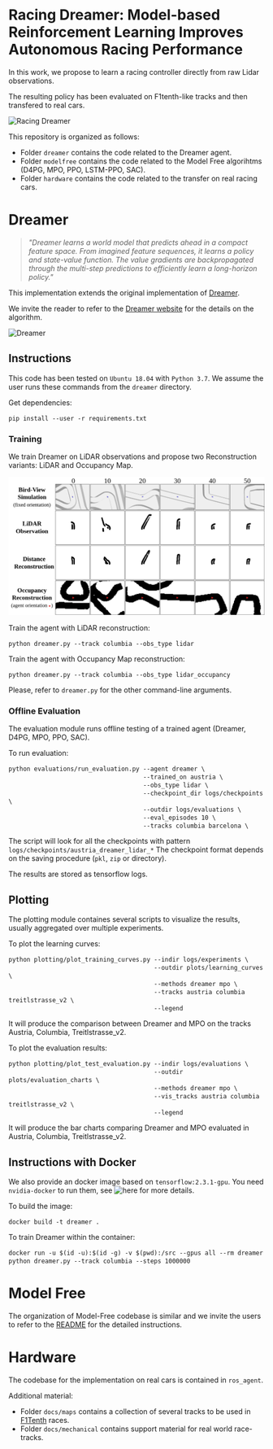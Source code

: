 # Racing Dreamer: Model-based Reinforcement Learning Improves Autonomous Racing Performance

In this work, we propose to learn a racing controller directly from raw Lidar observations.

The resulting policy has been evaluated on F1tenth-like tracks and then transfered to real cars.

![Racing Dreamer](docs/readme/treitl_sim2real.gif)

This repository is organized as follows:
- Folder `dreamer` contains the code related to the Dreamer agent.
- Folder `modelfree` contains the code related to the Model Free algorihtms (D4PG, MPO, PPO, LSTM-PPO, SAC).
- Folder `hardware` contains the code related to the transfer on real racing cars.

# Dreamer

>*"Dreamer learns a world model that predicts ahead in a compact feature space.
From imagined feature sequences, it learns a policy and state-value function.
The value gradients are backpropagated through the multi-step predictions to
efficiently learn a long-horizon policy."*

This implementation extends the original implementation of [Dreamer](https://github.com/danijar/dreamer). 

We invite the reader to refer to the [Dreamer website](https://danijar.com/project/dreamer/) for the details on the algorithm.

![Dreamer](https://imgur.com/JrXC4rh.png)


## Instructions

This code has been tested on `Ubuntu 18.04` with `Python 3.7`.
We assume the user runs these commands from the `dreamer` directory.
 
Get dependencies:

```
pip install --user -r requirements.txt
```

### Training

We train Dreamer on LiDAR observations and propose two Reconstruction variants: LiDAR and Occupancy Map.

![Reconstruction Variants](docs/readme/reconstruction_sequences.png)

Train the agent with LiDAR reconstruction:

```
python dreamer.py --track columbia --obs_type lidar
```

Train the agent with Occupancy Map reconstruction:
```
python dreamer.py --track columbia --obs_type lidar_occupancy
```

Please, refer to `dreamer.py` for the other command-line arguments.

### Offline Evaluation
The evaluation module runs offline testing of a trained agent (Dreamer, D4PG, MPO, PPO, SAC).

To run evaluation:
```
python evaluations/run_evaluation.py --agent dreamer \
                                     --trained_on austria \
                                     --obs_type lidar \
                                     --checkpoint_dir logs/checkpoints \
                                     --outdir logs/evaluations \
                                     --eval_episodes 10 \
                                     --tracks columbia barcelona \
```
The script will look for all the checkpoints with pattern `logs/checkpoints/austria_dreamer_lidar_*`
The checkpoint format depends on the saving procedure (`pkl`, `zip` or directory).

The results are stored as tensorflow logs.

## Plotting
The plotting module containes several scripts to visualize the results, usually aggregated over multiple experiments.

To plot the learning curves:
```
python plotting/plot_training_curves.py --indir logs/experiments \
                                        --outdir plots/learning_curves \
                                        --methods dreamer mpo \
                                        --tracks austria columbia treitlstrasse_v2 \
                                        --legend
```
It will produce the comparison between Dreamer and MPO on the tracks Austria, Columbia, Treitlstrasse_v2.

To plot the evaluation results:
```
python plotting/plot_test_evaluation.py --indir logs/evaluations \
                                        --outdir plots/evaluation_charts \
                                        --methods dreamer mpo \
                                        --vis_tracks austria columbia treitlstrasse_v2 \
                                        --legend
```
It will produce the bar charts comparing Dreamer and MPO evaluated in Austria, Columbia, Treitlstrasse_v2.


## Instructions with Docker

We also provide an docker image based on `tensorflow:2.3.1-gpu`.
You need `nvidia-docker` to run them, see ![here](https://github.com/NVIDIA/nvidia-docker) for more details.

To build the image:
```  
docker build -t dreamer .
```

To train Dreamer within the container:
```
docker run -u $(id -u):$(id -g) -v $(pwd):/src --gpus all --rm dreamer python dreamer.py --track columbia --steps 1000000
```


# Model Free

The organization of Model-Free codebase is similar and we invite the users 
to refer to the [README](baselines/README.md) for the detailed instructions.

# Hardware

The codebase for the implementation on real cars is contained in `ros_agent`.

Additional material:
* Folder `docs/maps` contains a collection of several tracks to be used in [F1Tenth](https://f1tenth.org/) races.
* Folder `docs/mechanical` contains support material for real world race-tracks.
